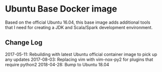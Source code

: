 # Ubuntu Base Docker image

Based on the official Ubuntu 16.04, this base image adds additional tools that I need for creating a JDK and Scala/Spark development environment.

## Change Log

2017-05-11: Rebuilding with latest Ubuntu official container image to pick up any updates
2017-08-03: Replacing vim with vim-nox-py2 for plugins that require python2
2018-04-28: Bump to Ubuntu 18.04
